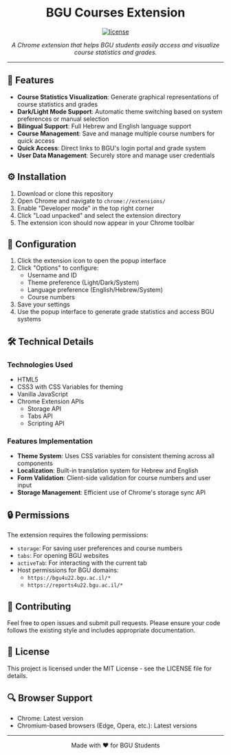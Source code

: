 # <div align="center">BGU Courses Extension</div>

<div align="center">
  <a href="https://github.com/RL199/BGU-courses">
    <img src="https://img.shields.io/github/license/RL199/BGU-courses?style=flat-square" alt="license">
  </a>
</div>

<p align="center">
  <em>A Chrome extension that helps BGU students easily access and visualize course statistics and grades.</em>
</p>

---

## 🎯 Features

- **Course Statistics Visualization**: Generate graphical representations of course statistics and grades
- **Dark/Light Mode Support**: Automatic theme switching based on system preferences or manual selection
- **Bilingual Support**: Full Hebrew and English language support
- **Course Management**: Save and manage multiple course numbers for quick access
- **Quick Access**: Direct links to BGU's login portal and grade system
- **User Data Management**: Securely store and manage user credentials

## ⚙️ Installation

1. Download or clone this repository
2. Open Chrome and navigate to `chrome://extensions/`
3. Enable "Developer mode" in the top right corner
4. Click "Load unpacked" and select the extension directory
5. The extension icon should now appear in your Chrome toolbar

## 🔧 Configuration

1. Click the extension icon to open the popup interface
2. Click "Options" to configure:
   - Username and ID
   - Theme preference (Light/Dark/System)
   - Language preference (English/Hebrew/System)
   - Course numbers
3. Save your settings
4. Use the popup interface to generate grade statistics and access BGU systems

## 🛠️ Technical Details

### Technologies Used
- HTML5
- CSS3 with CSS Variables for theming
- Vanilla JavaScript
- Chrome Extension APIs
  - Storage API
  - Tabs API
  - Scripting API

### Features Implementation
- **Theme System**: Uses CSS variables for consistent theming across all components
- **Localization**: Built-in translation system for Hebrew and English
- **Form Validation**: Client-side validation for course numbers and user input
- **Storage Management**: Efficient use of Chrome's storage sync API

## 🔒 Permissions

The extension requires the following permissions:
- `storage`: For saving user preferences and course numbers
- `tabs`: For opening BGU websites
- `activeTab`: For interacting with the current tab
- Host permissions for BGU domains:
  - `https://bgu4u22.bgu.ac.il/*`
  - `https://reports4u22.bgu.ac.il/*`

## 👥 Contributing

Feel free to open issues and submit pull requests. Please ensure your code follows the existing style and includes appropriate documentation.

## 📝 License

This project is licensed under the MIT License - see the LICENSE file for details.

## 🔍 Browser Support

- Chrome: Latest version
- Chromium-based browsers (Edge, Opera, etc.): Latest versions

---

<p align="center">
  Made with ❤️ for BGU Students
</p>
